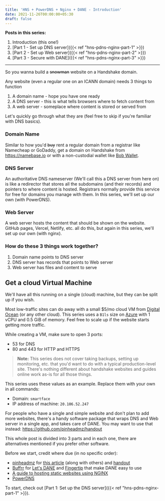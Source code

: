 ```yaml
---
title: 'HNS + PowerDNS + Nginx + DANE - Introduction'
date: 2021-11-26T00:00:00+05:30
draft: false
---
```


**Posts in this series:**

1. Introduction (this one!)
2. [Part 1 - Set up DNS server]({{< ref "hns-pdns-nginx-part-1" >}})
3. [Part 2 - Set up Web server]({{< ref "hns-pdns-nginx-part-2" >}})
4. [Part 3 - Secure with DANE]({{< ref "hns-pdns-nginx-part-3" >}})

---

So you wanna build a ~~snowman~~ website on a Handshake domain.

Any website (even a regular one on an ICANN domain) needs 3 things to function

1. A domain name - hope you have one ready
2. A DNS server - this is what tells browsers where to fetch content from
3. A web server - someplace where content is stored or served from

Let's quickly go through what they are (feel free to skip if you're familiar
with DNS basics).

### Domain Name

Similar to how you'd ~~buy~~ rent a regular domain from a registrar like
Namecheap or GoDaddy, get a domain on Handshake from https://namebase.io or with
a non-custodial wallet like [Bob Wallet](https://bobwallet.io).

### DNS Server

An authoritative DNS nameserver (We'll call this a DNS server from here on) is
like a redirector that stores all the subdomains (and their records) and
pointers to where content is hosted. Registrars normally provide this service
for free for domains you manage with them. In this series, we'll set up our own
(with PowerDNS).

### Web Server

A web server hosts the content that should be shown on the website. GitHub
pages, Vercel, Netlify, etc. all do this, but again in this series, we'll set
up our own (with nginx).

### How do these 3 things work together?

1. Domain name points to DNS server
2. DNS server has records that points to Web server
3. Web server has files and content to serve

## Get a cloud Virtual Machine

We'll have all this running on a single (cloud) machine, but they can be split
up if you wish.

Most low-traffic sites can do away with a small $5/mo cloud VM from [Digital
Ocean](https://www.digitalocean.com/products/droplets/) (or any other cloud).
This series uses a `B1ls` size on
[Azure](https://azure.microsoft.com/en-us/services/virtual-machines/) with 1
vCPU and 0.5 GiB of memory. Feel free to scale up if the website starts getting
more traffic.

While creating a VM, make sure to open 3 ports:

- 53 for DNS
- 80 and 443 for HTTP and HTTPS

> **Note:** This series does not cover taking backups, setting up monitoring, etc. that
> you'd want to do with a typical production-level site. There's nothing
> different about handshake websites and guides online work as-is for all those
> things.

This series uses these values as an example. Replace them with your own in all
commands:

- Domain: `smartface`
- IP address of machine: `20.106.52.247`

For people who have a single and simple website and don't plan to add more
websites, there's a handy software package that wraps DNS and Web server in a
single app, and takes care of DANE. You may want to use that instead:
https://github.com/pinheadmz/handout

This whole post is divided into 3 parts and in each one, there are alternatives
mentioned if you prefer other software.

Before we start, credit where due (in no specific order):

- [pinheadmz](https://github.com/pinheadmz) for [this
  article](https://matthewzipkin.medium.com/building-a-secure-website-on-your-handshake-tld-a8922a950a4f)
  (along with others) and [handout](https://github.com/pinheadmz/handout)
- [Buffrr](https://github.com/buffrr) for [Let's
  DANE](https://github.com/buffrr/letsdane) and
  [Fingertip](https://github.com/imperviousinc/fingertip) that make DANE easy to
  use
- [A guide to hosting static websites using NGINX](https://jgefroh.medium.com/a-guide-to-using-nginx-for-static-websites-d96a9d034940)
- [PowerDNS](https://doc.powerdns.com/authoritative/index.html)

To start, check out [Part 1: Set up the DNS server]({{< ref
"hns-pdns-nginx-part-1" >}}).

